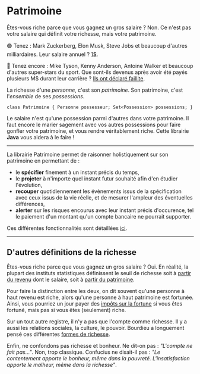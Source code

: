# Patrimoine

Êtes-vous riche parce que vous gagnez un gros salaire ? Non.
Ce n'est pas votre salaire qui définit votre richesse, mais votre patrimoine.

🟢 Tenez : Mark Zuckerberg, Elon Musk, Steve Jobs et beaucoup d'autres milliardaires.
Leur salaire annuel ? [1$](https://www.indiatimes.com/worth/news/from-mark-zuckerberg-to-elon-musk-why-do-the-rich-ceos-take-a-1-salary-634483.html).

🔴 Tenez encore : Mike Tyson, Kenny Anderson, Antoine Walker et beaucoup d'autres super-stars du sport.
Que sont-ils devenus après avoir été payés plusieurs M$ durant leur carrière ? [Ils ont déclaré faillite](https://en.wikipedia.org/wiki/Personal_finances_of_professional_American_athletes#Failures).

La richesse d'une *personne*, c'est son *patrimoine*. Son patrimoine, c'est l'*ensemble* de ses *possessions*.
```
class Patrimoine { Personne possesseur; Set<Possession> possessions; }
```

Le salaire n'est qu'une possession parmi d'autres dans votre patrimoine.
Il faut encore le marier sagement avec vos autres possessions pour faire gonfler votre patrimoine, et vous rendre véritablement riche.
Cette librairie **Java** vous aidera à le faire !

---------------

La librairie Patrimoine permet de raisonner holistiquement sur son patrimoine en permettant de :
- le **spécifier** finement à un instant précis du temps,
- le **projeter** à n'importe quel instant futur souhaité afin d'en étudier l'évolution,
- **recouper** quotidiennement les évènements issus de la spécification avec ceux issus de la vie réelle, et de mesurer l'ampleur des éventuelles différences,
- **alerter** sur les risques encourus avec leur instant précis d'occurence, tel le paiement d'un montant qu'un compte bancaire ne pourrait supporter.

Ces différentes fonctionnalités sont détaillées [ici](https://github.com/hei-school/patrimoine/blob/main/doc/FEATURES.md).

---------------

## D'autres définitions de la richesse

Êtes-vous riche parce que vous gagnez un gros salaire ? Oui.
En réalité, la plupart des instituts statistiques définissent le seuil de richesse
soit à [partir du revenu](https://inegalites.fr/Comment-definir-un-seuil-de-richesse) dont le salaire,
soit à [partir du patrimoine](https://www.inegalites.fr/A-partir-de-quel-niveau-de-patrimoine-est-on-fortune).

Pour faire la distinction entre les deux, on dit souvent qu'une personne à haut revenu est riche,
alors qu'une personne à haut patrimoine est fortunée.
Ainsi, vous pourriez un jour payer des [impôts sur la fortune](https://fr.wikipedia.org/wiki/Imp%C3%B4t_sur_la_fortune) si vous êtes fortuné,
mais pas si vous êtes (seulement) riche.

Sur un tout autre registre, il n'y a pas que l'compte comme richesse. Il y a aussi les relations sociales, la culture, le pouvoir.
Bourdieu a longuement pensé ces différentes [formes de richesse](https://www.rse-magazine.com/Pierre-Bourdieu-et-les-formes-de-Capital_a3583.html).

Enfin, ne confondons pas richesse et bonheur. Ne dit-on pas : *"L'compte ne fait pas..."*. Non, trop classique.
Confucius ne disait-il pas : *"Le contentement apporte le bonheur, même dans la pauvreté. L'insatisfaction apporte le malheur, même dans la richesse"*.
